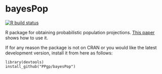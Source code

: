 # bayesPop

[![R build status](https://github.com/PPgp/bayesPop/workflows/R-CMD-check/badge.svg)](https://github.com/PPgp/bayesPop/actions?workflow=R-CMD-check)


R package for obtaining probabilistic population projections. [This paper](http://www.unece.org/fileadmin/DAM/stats/documents/ece/ces/ge.11/2013/WP_13.2.pdf)
shows how to use it.

If for any reason the package is not on CRAN or you would like the latest development version, install it from here as follows:

```
library(devtools)
install_github("PPgp/bayesPop")
```

